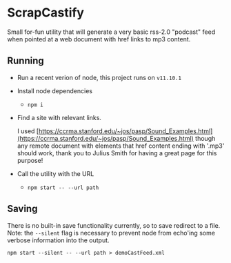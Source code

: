 # ScrapCastify
Small for-fun utility that will generate a very basic rss-2.0 "podcast" feed when pointed at a web document with href links to mp3 content.

## Running
* Run a recent verion of node, this project runs on `v11.10.1`
* Install node dependencies
  * `npm i`
* Find a site with relevant links.

  I used [https://ccrma.stanford.edu/~jos/pasp/Sound_Examples.html](https://ccrma.stanford.edu/~jos/pasp/Sound_Examples.html) though any remote document with elements that href content ending with '.mp3' should work, thank you to Julius Smith for having a great page for this purpose!
* Call the utility with the URL
  * `npm start -- --url path`

## Saving
There is no built-in save functionality currently, so to save redirect to a file. Note: the `--silent` flag is necessary to prevent node from echo'ing some verbose information into the output.

`npm start --silent -- --url path > demoCastFeed.xml`